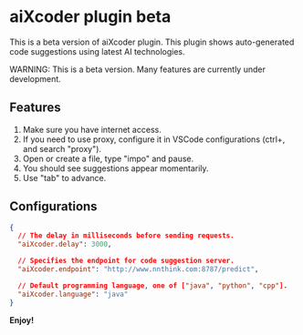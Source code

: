 # aiXcoder plugin beta

This is a beta version of aiXcoder plugin. This plugin shows auto-generated code suggestions using latest AI technologies.

WARNING: This is a beta version. Many features are currently under development.

## Features

1. Make sure you have internet access.
2. If you need to use proxy, configure it in VSCode configurations (ctrl+, and search "proxy").
3. Open or create a file, type "impo" and pause.
4. You should see suggestions appear momentarily.
5. Use "tab" to advance.

## Configurations

```json
{
  // The delay in milliseconds before sending requests.
  "aiXcoder.delay": 3000,

  // Specifies the endpoint for code suggestion server.
  "aiXcoder.endpoint": "http://www.nnthink.com:8787/predict",

  // Default programming language, one of ["java", "python", "cpp"].
  "aiXcoder.language": "java"
}
```

**Enjoy!**